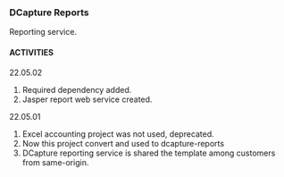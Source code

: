### DCapture Reports

Reporting service.

#### ACTIVITIES

22.05.02

1. Required dependency added.
2. Jasper report web service created.

22.05.01

1. Excel accounting project was not used, deprecated.
2. Now this project convert and used to dcapture-reports
3. DCapture reporting service is shared the template among customers from same-origin.  